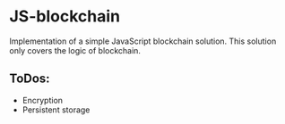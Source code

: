 # JS-blockchain
Implementation of a simple JavaScript blockchain solution. This solution only covers the logic of blockchain.
## ToDos:
- Encryption 
- Persistent storage
